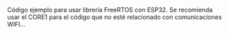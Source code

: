 Código ejemplo para usar librería FreeRTOS con ESP32. Se recomienda usar el CORE1 para el código que no esté relacionado con comunicaciones WIFI...
